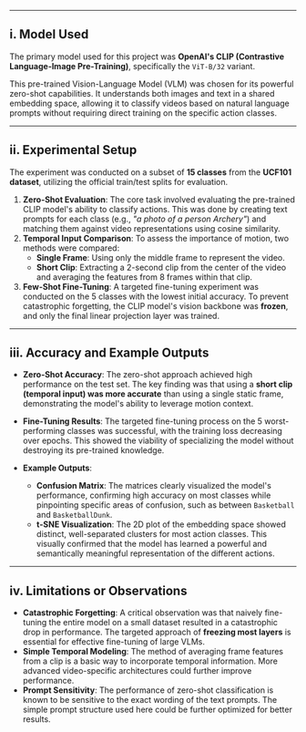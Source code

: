***
## i. Model Used

The primary model used for this project was **OpenAI's CLIP (Contrastive Language-Image Pre-Training)**, specifically the `ViT-B/32` variant.

This pre-trained Vision-Language Model (VLM) was chosen for its powerful zero-shot capabilities. It understands both images and text in a shared embedding space, allowing it to classify videos based on natural language prompts without requiring direct training on the specific action classes.

***
## ii. Experimental Setup

The experiment was conducted on a subset of **15 classes** from the **UCF101 dataset**, utilizing the official train/test splits for evaluation.

1.  **Zero-Shot Evaluation**: The core task involved evaluating the pre-trained CLIP model's ability to classify actions. This was done by creating text prompts for each class (e.g., *"a photo of a person Archery"*) and matching them against video representations using cosine similarity.
2.  **Temporal Input Comparison**: To assess the importance of motion, two methods were compared:
    * **Single Frame**: Using only the middle frame to represent the video.
    * **Short Clip**: Extracting a 2-second clip from the center of the video and averaging the features from 8 frames within that clip.
3.  **Few-Shot Fine-Tuning**: A targeted fine-tuning experiment was conducted on the 5 classes with the lowest initial accuracy. To prevent catastrophic forgetting, the CLIP model's vision backbone was **frozen**, and only the final linear projection layer was trained.

***
## iii. Accuracy and Example Outputs

* **Zero-Shot Accuracy**: The zero-shot approach achieved high performance on the test set. The key finding was that using a **short clip (temporal input) was more accurate** than using a single static frame, demonstrating the model's ability to leverage motion context.

* **Fine-Tuning Results**: The targeted fine-tuning process on the 5 worst-performing classes was successful, with the training loss decreasing over epochs. This showed the viability of specializing the model without destroying its pre-trained knowledge.

* **Example Outputs**:
    * **Confusion Matrix**: The matrices clearly visualized the model's performance, confirming high accuracy on most classes while pinpointing specific areas of confusion, such as between `Basketball` and `BasketballDunk`.
    * **t-SNE Visualization**: The 2D plot of the embedding space showed distinct, well-separated clusters for most action classes. This visually confirmed that the model has learned a powerful and semantically meaningful representation of the different actions.

***
## iv. Limitations or Observations

* **Catastrophic Forgetting**: A critical observation was that naively fine-tuning the entire model on a small dataset resulted in a catastrophic drop in performance. The targeted approach of **freezing most layers** is essential for effective fine-tuning of large VLMs.
* **Simple Temporal Modeling**: The method of averaging frame features from a clip is a basic way to incorporate temporal information. More advanced video-specific architectures could further improve performance.
* **Prompt Sensitivity**: The performance of zero-shot classification is known to be sensitive to the exact wording of the text prompts. The simple prompt structure used here could be further optimized for better results.